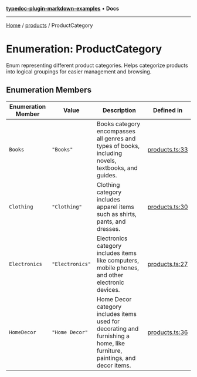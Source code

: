 [**typedoc-plugin-markdown-examples**](../../README.md) • **Docs**

***

[Home](../../README.md) / [products](../README.md) / ProductCategory

# Enumeration: ProductCategory

Enum representing different product categories.
Helps categorize products into logical groupings for easier management and browsing.

## Enumeration Members

| Enumeration Member | Value | Description | Defined in |
| ------ | ------ | ------ | ------ |
| `Books` | `"Books"` | Books category encompasses all genres and types of books, including novels, textbooks, and guides. | [products.ts:33](https://github.com/typedoc2md/typedoc-plugin-markdown-examples/blob/main/dummy-api/src/products.ts#L33) |
| `Clothing` | `"Clothing"` | Clothing category includes apparel items such as shirts, pants, and dresses. | [products.ts:30](https://github.com/typedoc2md/typedoc-plugin-markdown-examples/blob/main/dummy-api/src/products.ts#L30) |
| `Electronics` | `"Electronics"` | Electronics category includes items like computers, mobile phones, and other electronic devices. | [products.ts:27](https://github.com/typedoc2md/typedoc-plugin-markdown-examples/blob/main/dummy-api/src/products.ts#L27) |
| `HomeDecor` | `"Home Decor"` | Home Decor category includes items used for decorating and furnishing a home, like furniture, paintings, and decor items. | [products.ts:36](https://github.com/typedoc2md/typedoc-plugin-markdown-examples/blob/main/dummy-api/src/products.ts#L36) |
